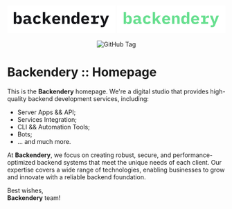 <!-- markdownlint-disable -->
<p align="center">
  <img src="artwork/PNG/logo-banner-inline-light.png#gh-light-mode-only" width="auto" height="auto" />
  <img src="artwork/PNG/logo-banner-inline-dark.png#gh-dark-mode-only" width="auto" height="auto" />
</p>

<div align="center">

![GitHub Tag](https://img.shields.io/github/v/tag/iaroslaff/backendery?style=flat&logoColor=f1f7f7&labelColor=030f0f&color=00df82)

</div>
<!-- markdownlint-restore -->

# Backendery :: Homepage
This is the **Backendery** homepage. We're a digital studio that provides high-quality backend development services, including:
- Server Apps && API;
- Services Integration;
- CLI && Automation Tools;
- Bots;
- ... and much more.

At **Backendery**, we focus on creating robust, secure, and performance-optimized backend systems that meet the unique needs of each client. Our expertise covers a wide range of technologies, enabling businesses to grow and innovate with a reliable backend foundation.

Best wishes,<br>**Backendery** team!
